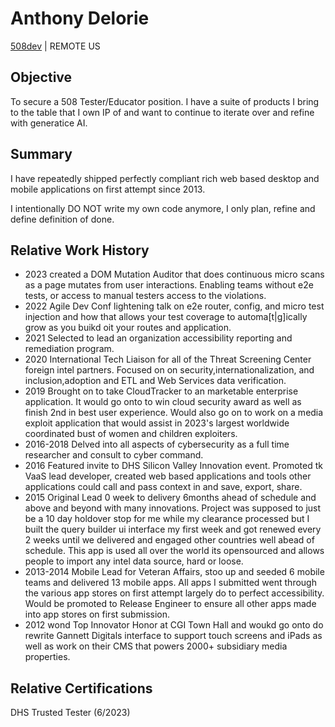 # Anthony Delorie
[508dev](https://lkdn.in/508dev) | REMOTE US

## Objective
To secure a 508 Tester/Educator position. I have a suite of products I bring to the table that I own IP of and want to continue to iterate over and refine with generatice AI.

## Summary
I have repeatedly shipped perfectly compliant rich web based desktop and mobile applications on first attempt since 2013.

I intentionally DO NOT write my own code anymore, I only plan, refine and define definition of done.  

## Relative Work History
- 2023 created a DOM Mutation Auditor that does continuous micro scans as a page mutates from user interactions. Enabling teams without e2e tests, or access to manual testers access to the violations.
- 2022 Agile Dev Conf lightening talk on e2e router, config, and micro test injection and how that allows your test coverage to automa[t|g]ically grow as you buikd oit your routes and application.
- 2021 Selected to lead an organization accessibility reporting and remediation program.
- 2020 International Tech Liaison for all of the Threat Screening Center foreign intel partners. Focused on on security,internationalization, and inclusion,adoption and ETL and Web Services data verification.
- 2019 Brought on to take CloudTracker to an marketable enterprise application. It would go onto to win cloud security award as well as finish 2nd in best user experience.
Would also go on to work on a media exploit application that would assist in 2023's largest worldwide coordinated bust of women and children exploiters.
- 2016-2018 Delved into all aspects of cybersecurity as a full time researcher and consult to cyber command.
- 2016 Featured invite to DHS Silicon Valley Innovation event. Promoted tk VaaS lead developer, created web based applications and tools other applications could call and pass context in and save, export, share.
- 2015 Original Lead 0 week to delivery 6months ahead of schedule and above and beyond with many innovations. Project was supposed to just be a 10 day holdover stop for me while my clearance processed but I built the query builder ui interface my first week and got renewed every 2 weeks until we delivered and engaged other
countries well abead of schedule. This app is used all over the world its opensourced and allows people to import any intel data source, hard or loose.
- 2013-2014 Mobile Lead for Veteran Affairs, stoo up and seeded 6 mobile teams and delivered 13 mobile apps.
All apps I submitted went through the various app stores on first attempt largely do to perfect accessibility.
Would be promoted to Release Engineer to ensure all other apps made into app stores on first submission.
- 2012 wond Top Innovator Honor at CGI Town Hall and woukd go onto do rewrite Gannett Digitals interface to support touch screens and iPads as well as work on their CMS that powers 2000+ subsidiary media properties.
  
## Relative Certifications
DHS Trusted Tester (6/2023)
